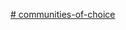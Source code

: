 [# communities-of-choice](https://alexcelgroup.com/articles/MG_article_Glbl_Comm_and_Communities_of_Choice_-_book_Community_of_Future.pdf)
